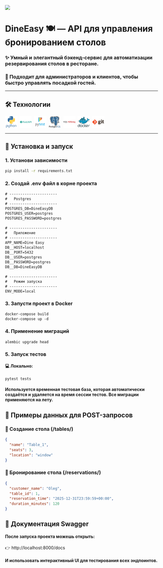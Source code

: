 <div id="header" align="left">
  <img src="https://media4.giphy.com/media/v1.Y2lkPTc5MGI3NjExeDh1NjE3M24zdzRmbTlyNDl3MjhtbW9tMjUyeXJiMjRnbXRmY2lvYSZlcD12MV9pbnRlcm5hbF9naWZfYnlfaWQmY3Q9Zw/pzGIuR1UeI2oFhyqP1/giphy.gif">
</div>

# DineEasy 🍽️ — API для управления бронированием столов

### :sparkles: Умный и элегантный бэкенд-сервис для автоматизации резервирования столов в ресторане.  
### :busts_in_silhouette: Подходит для администраторов и клиентов, чтобы быстро управлять посадкой гостей.

---

## :hammer_and_wrench: Технологии

<div>
  <img src="https://github.com/devicons/devicon/blob/master/icons/python/python-original-wordmark.svg" title="Python" alt="Python" width="40" height="40"/>&nbsp;
  <img src="https://github.com/devicons/devicon/blob/master/icons/fastapi/fastapi-original-wordmark.svg" title="FastAPI" alt="FastAPI" width="40" height="40"/>&nbsp;
  <img src="https://github.com/devicons/devicon/blob/master/icons/pytest/pytest-original-wordmark.svg" title="Pytest" alt="Pytest" width="40" height="40"/>&nbsp;
  <img src="https://github.com/devicons/devicon/blob/master/icons/postgresql/postgresql-original-wordmark.svg" title="PostgreSQL" alt="PostgreSQL" width="40" height="40"/>&nbsp;
  <img src="https://github.com/devicons/devicon/blob/master/icons/sqlalchemy/sqlalchemy-original-wordmark.svg" title="SQLAlchemy" alt="SQLAlchemy" width="40" height="40"/>&nbsp;
  <img src="https://github.com/devicons/devicon/blob/master/icons/docker/docker-original-wordmark.svg" title="Docker" alt="Docker" width="40" height="40"/>&nbsp;
  <img src="https://github.com/devicons/devicon/blob/master/icons/git/git-original-wordmark.svg" title="Git" alt="Git" width="40" height="40"/>
</div>

---

## 🚀 Установка и запуск

### 1. Установи зависимости
```bash
pip install -r requirements.txt
```

### 2. Создай .env файл в корне проекта

```
# ----------------------
#   Postgres
# ----------------------
POSTGRES_DB=DineEasyDB
POSTGRES_USER=postgres
POSTGRES_PASSWORD=postgres

# ----------------------
#   Приложение
# ----------------------
APP_NAME=Dine Easy
DB__HOST=localhost
DB__PORT=5432
DB__USER=postgres
DB__PASSWORD=postgres
DB__DB=DineEasyDB

# ----------------------
#   Режим запуска
# ----------------------
ENV_MODE=local
```
### 3. Запусти проект в Docker
```commandline
docker-compose build
docker-compose up -d
```

### 4. Применение миграций
```commandline
alembic upgrade head
```
### 5. Запуск тестов
#### 💻 Локально:
```
pytest tests
```
#### Используется временная тестовая база, которая автоматически создаётся и удаляется на время сессии тестов. Все миграции применяются на лету.

## 🔁 Примеры данных для POST-запросов
### 📌 Создание стола (/tables/)
```json
{
  "name": "Table_1",
  "seats": 3,
  "location": "window"
}
```
### 📌 Бронирование стола (/reservations/)
```json
{
  "customer_name": "Oleg",
  "table_id": 1,
  "reservation_time": "2025-12-31T23:59:59+00:00",
  "duration_minutes": 120
}
```
## 📖 Документация Swagger
#### После запуска проекта можешь открыть:

👉 http://localhost:8000/docs

#### И использовать интерактивный UI для тестирования всех эндпоинтов.